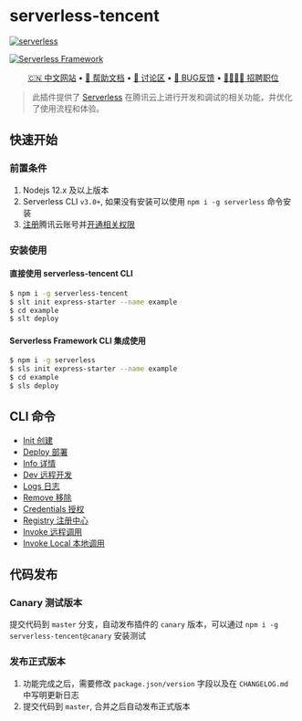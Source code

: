 # serverless-tencent

[![serverless](http://public.serverless.com/badges/v3.svg)](http://cn.serverless.com)

<!-- [![Build Status](https://github.com/serverless/serverless/workflows/Integrate/badge.svg)](https://github.com/serverless/serverless/actions?query=workflow%3AIntegrate) -->
<!-- [![npm version](https://badge.fury.io/js/serverless.svg)](https://badge.fury.io/js/serverless) -->
<!-- [![codecov](https://codecov.io/gh/serverless/serverless/branch/master/graph/badge.svg)](https://codecov.io/gh/serverless/serverless) -->
<!-- [![Known Vulnerabilities](https://snyk.io/test/github/serverless/serverless/badge.svg)](https://snyk.io/test/github/serverless/serverless) -->
<!-- [![license](https://img.shields.io/npm/l/serverless.svg)](https://www.npmjs.com/package/serverless) -->

[![Serverless Framework](https://sp-assets-1300963013.file.myqcloud.com/blog/thumbnails/logo-sf-side-dark.png)](https://cn.serverless.com)

<p align="center">
  <a href="https://cn.serverless.com">🇨🇳 中文网站</a> •
  <a href="https://cn.serverless.com/cn/framework/docs/">📖 帮助文档</a> •
  <a href="https://github.com/serverless/serverless-tencent/discussions">💬 讨论区</a> •
  <a href="https://github.com/serverless/serverless-tencent/issues/new/choose">🐞 BUG反馈</a> •
  <a href="https://serverless.com/company/jobs/"> 👩‍💻👨‍💻 招聘职位</a>
</p>

> 此插件提供了 [Serverless](https://cn.serverless.com/) 在腾讯云上进行开发和调试的相关功能，并优化了使用流程和体验。

## 快速开始

### 前置条件

1. Nodejs 12.x 及以上版本
2. Serverless CLI `v3.0+`, 如果没有安装可以使用 `npm i -g serverless` 命令安装
3. [注册](https://cloud.tencent.com/register)腾讯云账号并[开通相关权限](https://cloud.tencent.com/document/product/1154/43006)

### 安装使用

#### 直接使用 serverless-tencent CLI

```sh
$ npm i -g serverless-tencent
$ slt init express-starter --name example
$ cd example
$ slt deploy
```

#### Serverless Framework CLI 集成使用

```sh
$ npm i -g serverless
$ sls init express-starter --name example
$ cd example
$ sls deploy
```

## CLI 命令

- [Init 创建](/docs/commands/init.md)
- [Deploy 部署](/docs/commands/deploy.md)
- [Info 详情](/docs/commands/info.md)
- [Dev 远程开发](/docs/commands/dev.md)
- [Logs 日志](/docs/commands/logs.md)
- [Remove 移除](/docs/commands/remove.md)
- [Credentials 授权](/docs/commands/credentials.md)
- [Registry 注册中心](/docs/commands/registry.md)
- [Invoke 远程调用](/docs/commands/invoke.md)
- [Invoke Local 本地调用](/docs/commands/invoke-local.md)

## 代码发布

### Canary 测试版本

提交代码到 `master` 分支，自动发布插件的 `canary` 版本，可以通过 `npm i -g serverless-tencent@canary` 安装测试

### 发布正式版本

1. 功能完成之后，需要修改 `package.json/version` 字段以及在 `CHANGELOG.md` 中写明更新日志
2. 提交代码到 `master`, 合并之后自动发布正式版本
